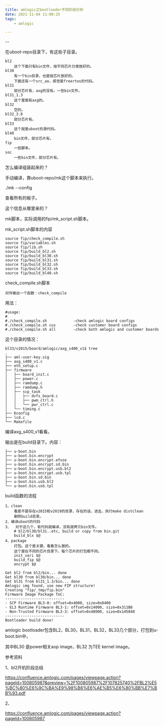 ```yaml
---
title: amlogic之bootloader不同阶段分析
date: 2021-11-04 11:00:25
tags:
	- amlogic

---
```


--

在uboot-repo目录下，有这些子目录。

```
bl2
	这个下面只有bin文件，按不同芯片分类放好的。
bl30
	有一个bin目录，也是按芯片放好的。
	下面还有一个src_ao，感觉是freertos的代码。
bl31
	部分芯片有，axg的没有。一些bin文件。
bl31_1.3
	这个里面有axg的。
bl32
	空的。
bl32_3.8
	部分芯片有。
bl33
	这个就是uboot的源代码。
bl40
	bin文件，部分芯片有。
fip
	一些脚本。
soc
	一些bin文件，部分芯片有。
```

怎么编译组装起来的？

手动编译，靠uboot-repo/mk这个脚本来执行。

./mk --config 

查看所有的板子。

这个信息从哪里来的？

mk脚本，实际调用的fip/mk_script.sh脚本。

mk_script.sh脚本的内容

```
source fip/check_compile.sh
source fip/variables.sh
source fip/lib.sh
source fip/build_bl2.sh
source fip/build_bl30.sh
source fip/build_bl31.sh
source fip/build_bl32.sh
source fip/build_bl33.sh
source fip/build_bl40.sh
```

check_compile.sh脚本

```
对外输出一个函数：check_compile
```

用法：

```
#usage:
#
#./check_compile.sh            -check amlogic board configs
#./check_compile.sh cus        -check customer board configs
#./check_compile.sh all        -check both amlogic and customer boards
```

这个目录的情况：

```
bl33/v2015/board/amlogic/axg_s400_v1$ tree
.
├── aml-user-key.sig
├── axg_s400_v1.c
├── eth_setup.c
├── firmware
│   ├── board_init.c
│   ├── power.c
│   ├── ramdump.c
│   ├── ramdump.h
│   ├── scp_task
│   │   ├── dvfs_board.c
│   │   ├── pwm_ctrl.h
│   │   └── pwr_ctrl.c
│   └── timing.c
├── Kconfig
├── lcd.c
└── Makefile
```



编译axg_s400_v1看看。

输出是在build目录下。内容：

```
├── u-boot.bin
├── u-boot.bin.encrypt
├── u-boot.bin.encrypt.efuse
├── u-boot.bin.encrypt.sd.bin
├── u-boot.bin.encrypt.usb.bl2
├── u-boot.bin.encrypt.usb.tpl
├── u-boot.bin.sd.bin
├── u-boot.bin.usb.bl2
└── u-boot.bin.usb.tpl
```

build函数的流程

```
1、clean
	看是不是存在v2015和v2019的目录，存在的话，进去，执行make distclean
	删除build目录。
2、编译uboot的代码
3、	对于这几个，有代码就编译，没有就拷贝bin文件。
	# bl2/bl30/bl31..etc, build or copy from bin.git
	build_blx $@
4、package
	打包。这个是关键，看看怎么做的。
	这个是在不同的芯片目录下。每个芯片的打包都不同。
	init_vari $@
	build_fip $@
	encrypt $@
```



```
Get bl2 from bl2/bin... done
Get bl30 from bl30/bin... done
Get bl31 from bl31_1.3/bin... done
Amlogic img found, use new FIP structure!
Creating "fip/_tmp/fip.bin"
Firmware Image Package ToC:
---------------------------
- SCP Firmware BL3-0: offset=0x4000, size=0xD400
- EL3 Runtime Firmware BL3-1: offset=0x14000, size=0x311B8
- Non-Trusted Firmware BL3-3: offset=0x48000, size=0x145848
---------------------------
Bootloader build done!
```

amlogic bootloader包含BL2，BL30，BL31，BL32，BL33几个部分，打包到u-boot.bin中，

其中BL30 是power相关aop image，BL32 为TEE kernel image。



参考资料

1、bl2开机阶段总结

https://confluence.amlogic.com/pages/viewpage.action?pageId=100805987&preview=%2F100805987%2F107825740%2FBL2%E5%BC%80%E6%9C%BA%E9%98%B6%E6%AE%B5%E6%80%BB%E7%BB%93.pdf

2、

https://confluence.amlogic.com/pages/viewpage.action?pageId=100805987